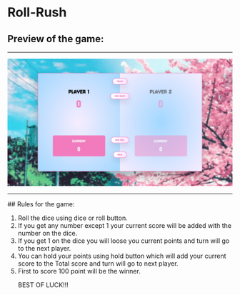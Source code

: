 # Roll-Rush
## Preview of the game:
<hr />
<img src="./assets/roll-rush-preview.jpeg" />
<hr />
## Rules for the game: 
<ol>
  <li>Roll the dice using dice or roll button.</li>
  <li>If you get any number except 1 your current score will be added with the number on the dice.</li>
  <li>If you get 1 on the dice you will loose you current points and turn will go to the next player.</li>
  <li>You can hold your points using hold button which will add your current score to the Total score and turn will go to next player.</li>
  <li>First to score 100 point will be the winner.</li>
  <p>BEST OF LUCK!!!</p>
<ol>

